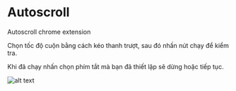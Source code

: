 # Autoscroll

Autoscroll chrome extension

Chọn tốc độ cuộn bằng cách kéo thanh trượt, sau đó nhấn nút chạy để kiểm tra.

Khi đã chạy nhấn chọn phím tắt mà bạn đã thiết lập sẽ dừng hoặc tiếp tục.

![alt text](https://github.com/thangdc/autoscroll/blob/master/screenshot.png?raw=true)
